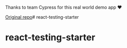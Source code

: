 Thanks to team Cypress for this real world demo app ❤️

<a href="https://github.com/cypress-io/cypress-realworld-app">Original repo</a># react-testing-starter
# react-testing-starter
